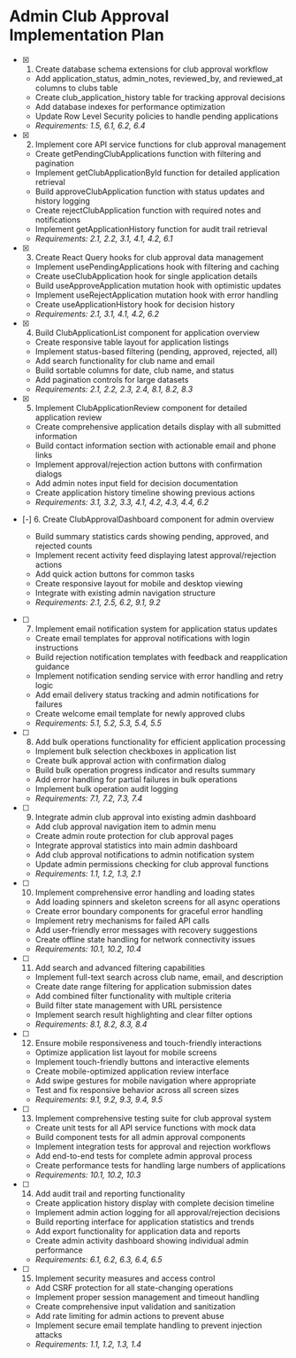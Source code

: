 # Admin Club Approval Implementation Plan

- [x] 1. Create database schema extensions for club approval workflow





  - Add application_status, admin_notes, reviewed_by, and reviewed_at columns to clubs table
  - Create club_application_history table for tracking approval decisions
  - Add database indexes for performance optimization
  - Update Row Level Security policies to handle pending applications
  - _Requirements: 1.5, 6.1, 6.2, 6.4_

- [x] 2. Implement core API service functions for club approval management





  - Create getPendingClubApplications function with filtering and pagination
  - Implement getClubApplicationById function for detailed application retrieval
  - Build approveClubApplication function with status updates and history logging
  - Create rejectClubApplication function with required notes and notifications
  - Implement getApplicationHistory function for audit trail retrieval
  - _Requirements: 2.1, 2.2, 3.1, 4.1, 4.2, 6.1_

- [x] 3. Create React Query hooks for club approval data management





  - Implement usePendingApplications hook with filtering and caching
  - Create useClubApplication hook for single application details
  - Build useApproveApplication mutation hook with optimistic updates
  - Implement useRejectApplication mutation hook with error handling
  - Create useApplicationHistory hook for decision history
  - _Requirements: 2.1, 3.1, 4.1, 4.2, 6.2_

- [x] 4. Build ClubApplicationList component for application overview





  - Create responsive table layout for application listings
  - Implement status-based filtering (pending, approved, rejected, all)
  - Add search functionality for club name and email
  - Build sortable columns for date, club name, and status
  - Add pagination controls for large datasets
  - _Requirements: 2.1, 2.2, 2.3, 2.4, 8.1, 8.2, 8.3_

- [x] 5. Implement ClubApplicationReview component for detailed application review





  - Create comprehensive application details display with all submitted information
  - Build contact information section with actionable email and phone links
  - Implement approval/rejection action buttons with confirmation dialogs
  - Add admin notes input field for decision documentation
  - Create application history timeline showing previous actions
  - _Requirements: 3.1, 3.2, 3.3, 4.1, 4.2, 4.3, 4.4, 6.2_

- [-] 6. Create ClubApprovalDashboard component for admin overview



  - Build summary statistics cards showing pending, approved, and rejected counts
  - Implement recent activity feed displaying latest approval/rejection actions
  - Add quick action buttons for common tasks
  - Create responsive layout for mobile and desktop viewing
  - Integrate with existing admin navigation structure
  - _Requirements: 2.1, 2.5, 6.2, 9.1, 9.2_

- [ ] 7. Implement email notification system for application status updates
  - Create email templates for approval notifications with login instructions
  - Build rejection notification templates with feedback and reapplication guidance
  - Implement notification sending service with error handling and retry logic
  - Add email delivery status tracking and admin notifications for failures
  - Create welcome email template for newly approved clubs
  - _Requirements: 5.1, 5.2, 5.3, 5.4, 5.5_

- [ ] 8. Add bulk operations functionality for efficient application processing
  - Implement bulk selection checkboxes in application list
  - Create bulk approval action with confirmation dialog
  - Build bulk operation progress indicator and results summary
  - Add error handling for partial failures in bulk operations
  - Implement bulk operation audit logging
  - _Requirements: 7.1, 7.2, 7.3, 7.4_

- [ ] 9. Integrate admin club approval into existing admin dashboard
  - Add club approval navigation item to admin menu
  - Create admin route protection for club approval pages
  - Integrate approval statistics into main admin dashboard
  - Add club approval notifications to admin notification system
  - Update admin permissions checking for club approval functions
  - _Requirements: 1.1, 1.2, 1.3, 2.1_

- [ ] 10. Implement comprehensive error handling and loading states
  - Add loading spinners and skeleton screens for all async operations
  - Create error boundary components for graceful error handling
  - Implement retry mechanisms for failed API calls
  - Add user-friendly error messages with recovery suggestions
  - Create offline state handling for network connectivity issues
  - _Requirements: 10.1, 10.2, 10.4_

- [ ] 11. Add search and advanced filtering capabilities
  - Implement full-text search across club name, email, and description
  - Create date range filtering for application submission dates
  - Add combined filter functionality with multiple criteria
  - Build filter state management with URL persistence
  - Implement search result highlighting and clear filter options
  - _Requirements: 8.1, 8.2, 8.3, 8.4_

- [ ] 12. Ensure mobile responsiveness and touch-friendly interactions
  - Optimize application list layout for mobile screens
  - Implement touch-friendly buttons and interactive elements
  - Create mobile-optimized application review interface
  - Add swipe gestures for mobile navigation where appropriate
  - Test and fix responsive behavior across all screen sizes
  - _Requirements: 9.1, 9.2, 9.3, 9.4, 9.5_

- [ ] 13. Implement comprehensive testing suite for club approval system
  - Create unit tests for all API service functions with mock data
  - Build component tests for all admin approval components
  - Implement integration tests for approval and rejection workflows
  - Add end-to-end tests for complete admin approval process
  - Create performance tests for handling large numbers of applications
  - _Requirements: 10.1, 10.2, 10.3_

- [ ] 14. Add audit trail and reporting functionality
  - Create application history display with complete decision timeline
  - Implement admin action logging for all approval/rejection decisions
  - Build reporting interface for application statistics and trends
  - Add export functionality for application data and reports
  - Create admin activity dashboard showing individual admin performance
  - _Requirements: 6.1, 6.2, 6.3, 6.4, 6.5_

- [ ] 15. Implement security measures and access control
  - Add CSRF protection for all state-changing operations
  - Implement proper session management and timeout handling
  - Create comprehensive input validation and sanitization
  - Add rate limiting for admin actions to prevent abuse
  - Implement secure email template handling to prevent injection attacks
  - _Requirements: 1.1, 1.2, 1.3, 1.4_